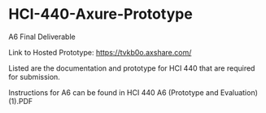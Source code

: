 # HCI-440-Axure-Prototype
A6 Final Deliverable

Link to Hosted Prototype: https://tvkb0o.axshare.com/

Listed are the documentation and prototype for HCI 440 that are required for submission.

Instructions for A6 can be found in HCI 440 A6 (Prototype and Evaluation)(1).PDF

